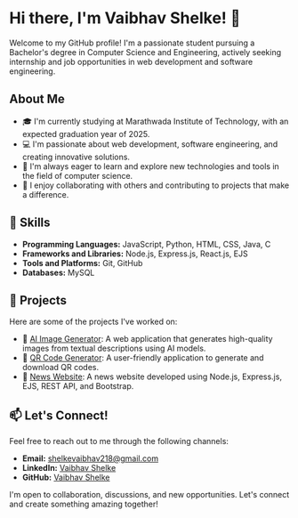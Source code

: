# Hi there, I'm Vaibhav Shelke! 👋

Welcome to my GitHub profile! I'm a passionate student pursuing a Bachelor's degree in Computer Science and Engineering, actively seeking internship and job opportunities in web development and software engineering.

## About Me

- 🎓 I'm currently studying at Marathwada Institute of Technology, with an expected graduation year of 2025.
- 💻 I'm passionate about web development, software engineering, and creating innovative solutions.
- 🌱 I'm always eager to learn and explore new technologies and tools in the field of computer science.
- 👯 I enjoy collaborating with others and contributing to projects that make a difference.

## 🔧 Skills

- **Programming Languages:** JavaScript, Python, HTML, CSS, Java, C
- **Frameworks and Libraries:** Node.js, Express.js, React.js, EJS
- **Tools and Platforms:** Git, GitHub
- **Databases:** MySQL

## 🚀 Projects

Here are some of the projects I've worked on:

- 🎨 [AI Image Generator](https://simple-ai-image-generator.netlify.app): A web application that generates high-quality images from textual descriptions using AI models.
- 📱 [QR Code Generator](https://qr-generater.onrender.com): A user-friendly application to generate and download QR codes.
- 📰 [News Website](https://https://daily-news-fghc.onrender.com): A news website developed using Node.js, Express.js, EJS, REST API, and Bootstrap.

## 📫 Let's Connect!

Feel free to reach out to me through the following channels:

- **Email:** [shelkevaibhav218@gmail.com](mailto:shelkevaibhav218@gmail.com)
- **LinkedIn:** [Vaibhav Shelke](https://www.linkedin.com/in/vaibhav-shelke-264ba22b7)
- **GitHub:** [Vaibhav Shelke](https://github.com/Vaibhav-shelke1)

I'm open to collaboration, discussions, and new opportunities. Let's connect and create something amazing together!
